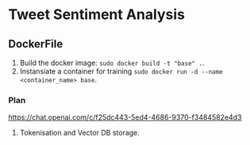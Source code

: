 # Tweet Sentiment Analysis

## DockerFile

1. Build the docker image: `sudo docker build -t "base" .`.
2. Instansiate a container for training `sudo docker run -d --name <container_name> base`.

### Plan

https://chat.openai.com/c/f25dc443-5ed4-4686-9370-f3484582e4d3

1. Tokenisation and Vector DB storage.
